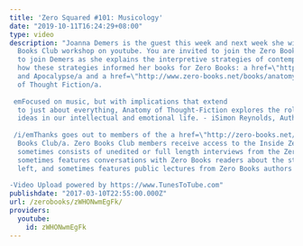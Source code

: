 ```yaml
---
title: 'Zero Squared #101: Musicology'
date: "2019-10-11T16:24:29+08:00"
type: video
description: "Joanna Demers is the guest this week and next week she will lead a Zero
  Books Club workshop on youtube. You are invited to join the Zero Books club and
  to join Demers as she explains the interpretive strategies of contemporary musicology and
  how these strategies informed her books for Zero Books: a href=\"http://www.zero-books.net/books/drone-apocalypse\"Drone
  and Apocalypse/a and a href=\"http://www.zero-books.net/books/anatomy-thought-fiction\"Anatomy
  of Thought Fiction/a.  emFocused on music, but with implications that extend
  to just about everything, Anatomy of Thought-Fiction explores the role of false
  ideas in our intellectual and emotional life. - iSimon Reynolds, Author of Retromania
   /i/emThanks goes out to members of the a href=\"http://zero-books.net/blogs/zero/membership-options-page/\"Zero
  Books Club/a. Zero Books Club members receive access to the Inside Zero Books which
  sometimes consists of unedited or full length interviews from the Zero Squared podcast,
  sometimes features conversations with Zero Books readers about the state of the
  left, and sometimes features public lectures from Zero Books authors or staff.
  -Video Upload powered by https://www.TunesToTube.com"
publishdate: "2017-03-10T22:55:00.000Z"
url: /zerobooks/zWHONwmEgFk/
providers:
  youtube:
    id: zWHONwmEgFk
---
```

